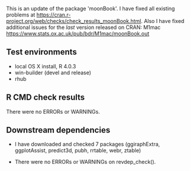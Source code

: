 This is an update of the package 'moonBook'. I have fixed all existing problems at 
https://cran.r-project.org/web/checks/check_results_moonBook.html. Also I have fixed additional issues
for the *last* version released on CRAN: M1mac <https://www.stats.ox.ac.uk/pub/bdr/M1mac/moonBook.out>


## Test environments
* local OS X install, R 4.0.3
* win-builder (devel and release)
* rhub

## R CMD check results
There were no ERRORs or WARNINGs.

## Downstream dependencies

* I have downloaded and checked 7 packages (ggiraphExtra, ggplotAssist, predict3d, pubh, rrtable, webr, ztable)

* There were no ERRORs or WARNINGs on revdep_check().
